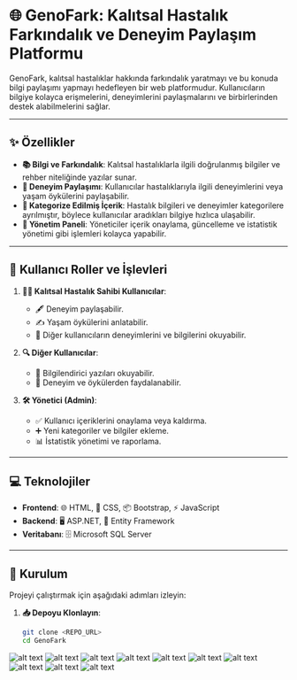 # 🌐 GenoFark: Kalıtsal Hastalık Farkındalık ve Deneyim Paylaşım Platformu

GenoFark, kalıtsal hastalıklar hakkında farkındalık yaratmayı ve bu konuda bilgi paylaşımı yapmayı hedefleyen bir web platformudur. Kullanıcıların bilgiye kolayca erişmelerini, deneyimlerini paylaşmalarını ve birbirlerinden destek alabilmelerini sağlar.

---

## ✨ Özellikler

- **📚 Bilgi ve Farkındalık**: Kalıtsal hastalıklarla ilgili doğrulanmış bilgiler ve rehber niteliğinde yazılar sunar.
- **📝 Deneyim Paylaşımı**: Kullanıcılar hastalıklarıyla ilgili deneyimlerini veya yaşam öykülerini paylaşabilir.
- **📂 Kategorize Edilmiş İçerik**: Hastalık bilgileri ve deneyimler kategorilere ayrılmıştır, böylece kullanıcılar aradıkları bilgiye hızlıca ulaşabilir.
- **🔧 Yönetim Paneli**: Yöneticiler içerik onaylama, güncelleme ve istatistik yönetimi gibi işlemleri kolayca yapabilir.

---

## 👥 Kullanıcı Roller ve İşlevleri

1. **👩‍⚕️ Kalıtsal Hastalık Sahibi Kullanıcılar**:
   - 🖋️ Deneyim paylaşabilir.
   - ✍️ Yaşam öykülerini anlatabilir.
   - 👀 Diğer kullanıcıların deneyimlerini ve bilgilerini okuyabilir.

2. **🔍 Diğer Kullanıcılar**:
   - 📖 Bilgilendirici yazıları okuyabilir.
   - 🌟 Deneyim ve öykülerden faydalanabilir.

3. **🛠️ Yönetici (Admin)**:
   - ✅ Kullanıcı içeriklerini onaylama veya kaldırma.
   - ➕ Yeni kategoriler ve bilgiler ekleme.
   - 📊 İstatistik yönetimi ve raporlama.

---

## 💻 Teknolojiler

- **Frontend**: 🌐 HTML, 🎨 CSS, 📦 Bootstrap, ⚡ JavaScript
- **Backend**: 🖥️ ASP.NET, 🔄 Entity Framework
- **Veritabanı**: 🗄️ Microsoft SQL Server

---

## 🚀 Kurulum

Projeyi çalıştırmak için aşağıdaki adımları izleyin:

1. **📥 Depoyu Klonlayın**:
   ```bash
   git clone <REPO_URL>
   cd GenoFark

![alt text](image.png)
![alt text](image-1.png)
![alt text](image-2.png)
![alt text](image-3.png)
![alt text](image-4.png)
![alt text](image-5.png)
![alt text](image-6.png)
![alt text](image-7.png)
![alt text](image-8.png)
![alt text](image-9.png)
